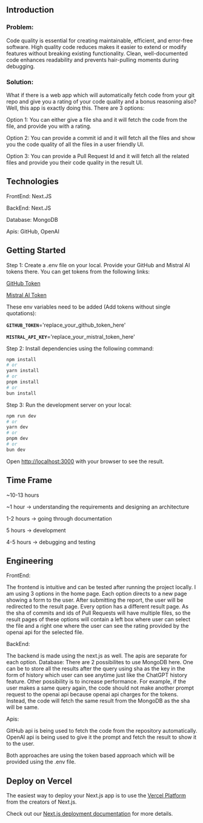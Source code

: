 ## Introduction
### Problem: 
Code quality is essential for creating maintainable, efficient, and error-free software. High quality code reduces makes it easier to extend or modify features without breaking existing functionality. Clean, well-documented code enhances readability and prevents hair-pulling moments during debugging.
### Solution:
What if there is a web app which will automatically fetch code from your git repo and give you a rating of your code quality and a bonus reasoning also? Well, this app is exactly doing this. There are 3 options:

Option 1: You can either give a file sha and it will fetch the code from the file, and provide you with a rating. 

Option 2: You can provide a commit id and it will fetch all the files and show you the code quality of all the files in a user friendly UI.

Option 3: You can provide a Pull Request Id and it will fetch all the related files and provide you their code quality in the result UI. 


## Technologies
FrontEnd: Next.JS

BackEnd: Next.JS

Database: MongoDB

Apis: GitHub, OpenAI

## Getting Started
Step 1: Create a .env file on your local. Provide your GitHub and Mistral AI tokens there. You can get tokens from the following links:

[GitHub Token](https://docs.github.com/en/authentication/keeping-your-account-and-data-secure/managing-your-personal-access-tokens#creating-a-fine-grained-personal-access-token)

[Mistral AI Token](https://docs.aicontentlabs.com/articles/mistral-ai-api-key/)

These env variables need to be added (Add tokens without single quotations):

**`GITHUB_TOKEN`**='replace_your_github_token_here'

**`MISTRAL_API_KEY`**='replace_your_mistral_token_here'

Step 2: Install dependencies using the following command:

```bash
npm install
# or
yarn install
# or
pnpm install
# or
bun install
```

Step 3: Run the development server on your local:

```bash
npm run dev
# or
yarn dev
# or
pnpm dev
# or
bun dev
```

Open [http://localhost:3000](http://localhost:3000) with your browser to see the result.

## Time Frame
~10-13 hours

~1 hour    ->  understanding the requirements and designing an architecture

1-2 hours  ->  going through documentation

5 hours    ->  development

4-5 hours  ->  debugging and testing


## Engineering
FrontEnd: 

The frontend is intuitive and can be tested after running the project locally. I am using 3 options in the home page. Each option directs to a new page showing a form to the user. After submitting the report, the user will be redirected to the result page. Every option has a different result page. As the sha of commits and ids of Pull Requests will have multiple files, so the result pages of these options will contain a left box where user can select the file and a right one where the user can see the rating provided by the openai api for the selected file.

BackEnd: 

The backend is made using the next.js as well. The apis are separate for each option.
Database: There are 2 possibilites to use MongoDB here. One can be to store all the results after the query using sha as the key in the form of history which user can see anytime just like the ChatGPT history feature. Other possibility is to increase performance. For example, if the user makes a same query again, the code should not make another prompt request to the openai api because openai api charges for the tokens. Instead, the code will fetch the same result from the MongoDB as the sha will be same.

Apis: 

GitHub api is being used to fetch the code from the repository automatically.
OpenAI api is being used to give it the prompt and fetch the result to show it to the user.

Both approaches are using the token based approach which will be provided using the .env file.

## Deploy on Vercel

The easiest way to deploy your Next.js app is to use the [Vercel Platform](https://vercel.com/new?utm_medium=default-template&filter=next.js&utm_source=create-next-app&utm_campaign=create-next-app-readme) from the creators of Next.js.

Check out our [Next.js deployment documentation](https://nextjs.org/docs/app/building-your-application/deploying) for more details.
